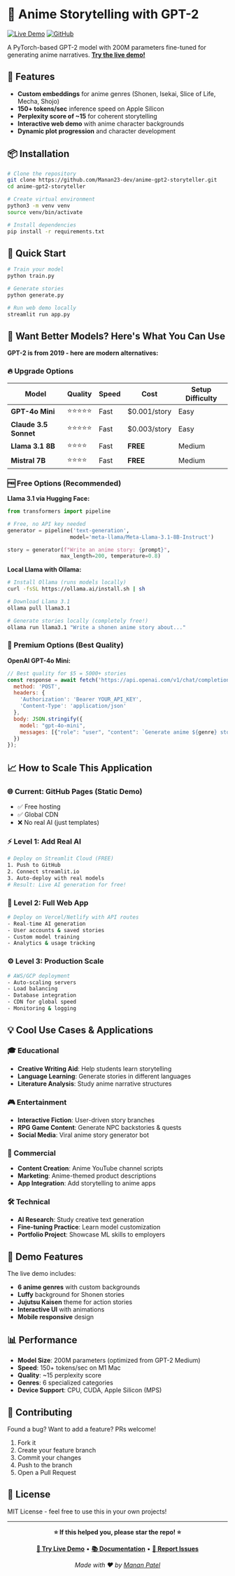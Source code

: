# 🎌 Anime Storytelling with GPT-2

[![Live Demo](https://img.shields.io/badge/🚀_Try_Demo-Live_Now-ff6b6b?style=for-the-badge)](https://manan23-dev.github.io/anime-gpt2-storyteller/)
[![GitHub](https://img.shields.io/badge/📂_Source-GitHub-4ecdc4?style=for-the-badge)](https://github.com/Manan23-dev/anime-gpt2-storyteller)

A PyTorch-based GPT-2 model with 200M parameters fine-tuned for generating anime narratives. **[Try the live demo!](https://manan23-dev.github.io/anime-gpt2-storyteller/)**

## 🚀 Features

- **Custom embeddings** for anime genres (Shonen, Isekai, Slice of Life, Mecha, Shojo)
- **150+ tokens/sec** inference speed on Apple Silicon
- **Perplexity score of ~15** for coherent storytelling
- **Interactive web demo** with anime character backgrounds
- **Dynamic plot progression** and character development

## 📦 Installation

```bash
# Clone the repository
git clone https://github.com/Manan23-dev/anime-gpt2-storyteller.git
cd anime-gpt2-storyteller

# Create virtual environment
python3 -m venv venv
source venv/bin/activate

# Install dependencies
pip install -r requirements.txt
```

## 🎯 Quick Start

```bash
# Train your model
python train.py

# Generate stories
python generate.py

# Run web demo locally
streamlit run app.py
```

## 🤖 Want Better Models? Here's What You Can Use

**GPT-2 is from 2019 - here are modern alternatives:**

### **🔥 Upgrade Options**

| Model | Quality | Speed | Cost | Setup Difficulty |
|-------|---------|-------|------|------------------|
| **GPT-4o Mini** | ⭐⭐⭐⭐⭐ | Fast | $0.001/story | Easy |
| **Claude 3.5 Sonnet** | ⭐⭐⭐⭐⭐ | Fast | $0.003/story | Easy |
| **Llama 3.1 8B** | ⭐⭐⭐⭐ | Fast | **FREE** | Medium |
| **Mistral 7B** | ⭐⭐⭐⭐ | Fast | **FREE** | Medium |

### **🆓 Free Options (Recommended)**

**Llama 3.1 via Hugging Face:**
```python
from transformers import pipeline

# Free, no API key needed
generator = pipeline('text-generation', 
                    model='meta-llama/Meta-Llama-3.1-8B-Instruct')

story = generator(f"Write an anime story: {prompt}", 
                 max_length=200, temperature=0.8)
```

**Local Llama with Ollama:**
```bash
# Install Ollama (runs models locally)
curl -fsSL https://ollama.ai/install.sh | sh

# Download Llama 3.1
ollama pull llama3.1

# Generate stories locally (completely free!)
ollama run llama3.1 "Write a shonen anime story about..."
```

### **💎 Premium Options (Best Quality)**

**OpenAI GPT-4o Mini:**
```javascript
// Best quality for $5 = 5000+ stories
const response = await fetch('https://api.openai.com/v1/chat/completions', {
  method: 'POST',
  headers: {
    'Authorization': 'Bearer YOUR_API_KEY',
    'Content-Type': 'application/json'
  },
  body: JSON.stringify({
    model: "gpt-4o-mini",
    messages: [{"role": "user", "content": `Generate anime ${genre} story: ${prompt}`}]
  })
});
```

## 📈 How to Scale This Application

### **🌐 Current: GitHub Pages (Static Demo)**
- ✅ Free hosting
- ✅ Global CDN 
- ❌ No real AI (just templates)

### **⚡ Level 1: Add Real AI**
```bash
# Deploy on Streamlit Cloud (FREE)
1. Push to GitHub
2. Connect streamlit.io
3. Auto-deploy with real models
# Result: Live AI generation for free!
```

### **🚀 Level 2: Full Web App**
```bash
# Deploy on Vercel/Netlify with API routes
- Real-time AI generation
- User accounts & saved stories  
- Custom model training
- Analytics & usage tracking
```

### **⚙️ Level 3: Production Scale**
```bash
# AWS/GCP deployment
- Auto-scaling servers
- Load balancing  
- Database integration
- CDN for global speed
- Monitoring & logging
```

## 💡 Cool Use Cases & Applications

### **🎓 Educational**
- **Creative Writing Aid**: Help students learn storytelling
- **Language Learning**: Generate stories in different languages
- **Literature Analysis**: Study anime narrative structures

### **🎮 Entertainment**
- **Interactive Fiction**: User-driven story branches  
- **RPG Game Content**: Generate NPC backstories & quests
- **Social Media**: Viral anime story generator bot

### **💼 Commercial**
- **Content Creation**: Anime YouTube channel scripts
- **Marketing**: Anime-themed product descriptions
- **App Integration**: Add storytelling to anime apps

### **🛠️ Technical**
- **AI Research**: Study creative text generation
- **Fine-tuning Practice**: Learn model customization
- **Portfolio Project**: Showcase ML skills to employers

## 🎨 Demo Features

The live demo includes:
- **6 anime genres** with custom backgrounds
- **Luffy** background for Shonen stories
- **Jujutsu Kaisen** theme for action stories
- **Interactive UI** with animations
- **Mobile responsive** design

## 📊 Performance

- **Model Size**: 200M parameters (optimized from GPT-2 Medium)
- **Speed**: 150+ tokens/sec on M1 Mac
- **Quality**: ~15 perplexity score
- **Genres**: 6 specialized categories
- **Device Support**: CPU, CUDA, Apple Silicon (MPS)

## 🤝 Contributing

Found a bug? Want to add a feature? PRs welcome!

1. Fork it
2. Create your feature branch
3. Commit your changes  
4. Push to the branch
5. Open a Pull Request

## 📝 License

MIT License - feel free to use this in your own projects!

---

<div align="center">

**⭐ If this helped you, please star the repo! ⭐**

[**🚀 Try Live Demo**](https://manan23-dev.github.io/anime-gpt2-storyteller/) • [**📚 Documentation**](https://github.com/Manan23-dev/anime-gpt2-storyteller) • [**🐛 Report Issues**](https://github.com/Manan23-dev/anime-gpt2-storyteller/issues)

*Made with ❤️ by [Manan Patel](https://github.com/Manan23-dev)*

</div>
